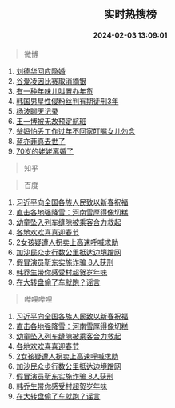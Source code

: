 <div align="center"><h2>实时热搜榜</h2><h4>2024-02-03 13:09:01</h4></div>

> 微博  

1. [刘德华回应隐婚](https://s.weibo.com/weibo?q=%23%E5%88%98%E5%BE%B7%E5%8D%8E%E5%9B%9E%E5%BA%94%E9%9A%90%E5%A9%9A%23&t=31&band_rank=1&Refer=top)<br />
2. [谷爱凌因比赛取消摘银](https://s.weibo.com/weibo?q=%23%E8%B0%B7%E7%88%B1%E5%87%8C%E5%9B%A0%E6%AF%94%E8%B5%9B%E5%8F%96%E6%B6%88%E6%91%98%E9%93%B6%23&t=31&band_rank=2&Refer=top)<br />
3. [有一种年味儿叫置办年货](https://s.weibo.com/weibo?q=%23%E6%9C%89%E4%B8%80%E7%A7%8D%E5%B9%B4%E5%91%B3%E5%84%BF%E5%8F%AB%E7%BD%AE%E5%8A%9E%E5%B9%B4%E8%B4%A7%23&t=31&band_rank=3&Refer=top)<br />
4. [韩国男星性侵粉丝判有期徒刑3年](https://s.weibo.com/weibo?q=%23%E9%9F%A9%E5%9B%BD%E7%94%B7%E6%98%9F%E6%80%A7%E4%BE%B5%E7%B2%89%E4%B8%9D%E5%88%A4%E6%9C%89%E6%9C%9F%E5%BE%92%E5%88%913%E5%B9%B4%23&t=31&band_rank=4&Refer=top)<br />
5. [杨波聊天记录](https://s.weibo.com/weibo?q=%E6%9D%A8%E6%B3%A2%E8%81%8A%E5%A4%A9%E8%AE%B0%E5%BD%95&t=31&band_rank=5&Refer=top)<br />
6. [王一博被无故预定航班](https://s.weibo.com/weibo?q=%23%E7%8E%8B%E4%B8%80%E5%8D%9A%E8%A2%AB%E6%97%A0%E6%95%85%E9%A2%84%E5%AE%9A%E8%88%AA%E7%8F%AD%23&t=31&band_rank=6&Refer=top)<br />
7. [爸妈怕丢工作过年不回家叮嘱女儿勿念](https://s.weibo.com/weibo?q=%23%E7%88%B8%E5%A6%88%E6%80%95%E4%B8%A2%E5%B7%A5%E4%BD%9C%E8%BF%87%E5%B9%B4%E4%B8%8D%E5%9B%9E%E5%AE%B6%E5%8F%AE%E5%98%B1%E5%A5%B3%E5%84%BF%E5%8B%BF%E5%BF%B5%23&t=31&band_rank=7&Refer=top)<br />
8. [蓝亦菲真去世了](https://s.weibo.com/weibo?q=%23%E8%93%9D%E4%BA%A6%E8%8F%B2%E7%9C%9F%E5%8E%BB%E4%B8%96%E4%BA%86%23&t=31&band_rank=8&Refer=top)<br />
9. [70岁的姥姥离婚了](https://s.weibo.com/weibo?q=70%E5%B2%81%E7%9A%84%E5%A7%A5%E5%A7%A5%E7%A6%BB%E5%A9%9A%E4%BA%86&t=31&band_rank=9&Refer=top)<br />

> 知乎  


> 百度  

1. [习近平向全国各族人民致以新春祝福](https://www.baidu.com/s?wd=%E4%B9%A0%E8%BF%91%E5%B9%B3%E5%90%91%E5%85%A8%E5%9B%BD%E5%90%84%E6%97%8F%E4%BA%BA%E6%B0%91%E8%87%B4%E4%BB%A5%E6%96%B0%E6%98%A5%E7%A5%9D%E7%A6%8F&sa=fyb_news&rsv_dl=fyb_news)<br />
2. [直击各地强降雪：河南雪厚得像切糕](https://www.baidu.com/s?wd=%E7%9B%B4%E5%87%BB%E5%90%84%E5%9C%B0%E5%BC%BA%E9%99%8D%E9%9B%AA%EF%BC%9A%E6%B2%B3%E5%8D%97%E9%9B%AA%E5%8E%9A%E5%BE%97%E5%83%8F%E5%88%87%E7%B3%95&sa=fyb_news&rsv_dl=fyb_news)<br />
3. [幼童坠入列车缝隙被乘客合力救起](https://www.baidu.com/s?wd=%E5%B9%BC%E7%AB%A5%E5%9D%A0%E5%85%A5%E5%88%97%E8%BD%A6%E7%BC%9D%E9%9A%99%E8%A2%AB%E4%B9%98%E5%AE%A2%E5%90%88%E5%8A%9B%E6%95%91%E8%B5%B7&sa=fyb_news&rsv_dl=fyb_news)<br />
4. [各地欢欢喜喜迎春节](https://www.baidu.com/s?wd=%E5%90%84%E5%9C%B0%E6%AC%A2%E6%AC%A2%E5%96%9C%E5%96%9C%E8%BF%8E%E6%98%A5%E8%8A%82&sa=fyb_news&rsv_dl=fyb_news)<br />
5. [2女孩疑遭人拐卖上高速呼喊求助](https://www.baidu.com/s?wd=2%E5%A5%B3%E5%AD%A9%E7%96%91%E9%81%AD%E4%BA%BA%E6%8B%90%E5%8D%96%E4%B8%8A%E9%AB%98%E9%80%9F%E5%91%BC%E5%96%8A%E6%B1%82%E5%8A%A9&sa=fyb_news&rsv_dl=fyb_news)<br />
6. [加沙民众步行数公里抵达边境蹭网](https://www.baidu.com/s?wd=%E5%8A%A0%E6%B2%99%E6%B0%91%E4%BC%97%E6%AD%A5%E8%A1%8C%E6%95%B0%E5%85%AC%E9%87%8C%E6%8A%B5%E8%BE%BE%E8%BE%B9%E5%A2%83%E8%B9%AD%E7%BD%91&sa=fyb_news&rsv_dl=fyb_news)<br />
7. [假冒演员靳东实施诈骗 8人获刑](https://www.baidu.com/s?wd=%E5%81%87%E5%86%92%E6%BC%94%E5%91%98%E9%9D%B3%E4%B8%9C%E5%AE%9E%E6%96%BD%E8%AF%88%E9%AA%97+8%E4%BA%BA%E8%8E%B7%E5%88%91&sa=fyb_news&rsv_dl=fyb_news)<br />
8. [韩乔生带你感受村超贺岁年味](https://www.baidu.com/s?wd=%E9%9F%A9%E4%B9%94%E7%94%9F%E5%B8%A6%E4%BD%A0%E6%84%9F%E5%8F%97%E6%9D%91%E8%B6%85%E8%B4%BA%E5%B2%81%E5%B9%B4%E5%91%B3&sa=fyb_news&rsv_dl=fyb_news)<br />
9. [在大转盘偷了车就跑？谣言](https://www.baidu.com/s?wd=%E5%9C%A8%E5%A4%A7%E8%BD%AC%E7%9B%98%E5%81%B7%E4%BA%86%E8%BD%A6%E5%B0%B1%E8%B7%91%EF%BC%9F%E8%B0%A3%E8%A8%80&sa=fyb_news&rsv_dl=fyb_news)<br />

> 哔哩哔哩  

1. [习近平向全国各族人民致以新春祝福](https://www.baidu.com/s?wd=%E4%B9%A0%E8%BF%91%E5%B9%B3%E5%90%91%E5%85%A8%E5%9B%BD%E5%90%84%E6%97%8F%E4%BA%BA%E6%B0%91%E8%87%B4%E4%BB%A5%E6%96%B0%E6%98%A5%E7%A5%9D%E7%A6%8F&sa=fyb_news&rsv_dl=fyb_news)<br />
2. [直击各地强降雪：河南雪厚得像切糕](https://www.baidu.com/s?wd=%E7%9B%B4%E5%87%BB%E5%90%84%E5%9C%B0%E5%BC%BA%E9%99%8D%E9%9B%AA%EF%BC%9A%E6%B2%B3%E5%8D%97%E9%9B%AA%E5%8E%9A%E5%BE%97%E5%83%8F%E5%88%87%E7%B3%95&sa=fyb_news&rsv_dl=fyb_news)<br />
3. [幼童坠入列车缝隙被乘客合力救起](https://www.baidu.com/s?wd=%E5%B9%BC%E7%AB%A5%E5%9D%A0%E5%85%A5%E5%88%97%E8%BD%A6%E7%BC%9D%E9%9A%99%E8%A2%AB%E4%B9%98%E5%AE%A2%E5%90%88%E5%8A%9B%E6%95%91%E8%B5%B7&sa=fyb_news&rsv_dl=fyb_news)<br />
4. [各地欢欢喜喜迎春节](https://www.baidu.com/s?wd=%E5%90%84%E5%9C%B0%E6%AC%A2%E6%AC%A2%E5%96%9C%E5%96%9C%E8%BF%8E%E6%98%A5%E8%8A%82&sa=fyb_news&rsv_dl=fyb_news)<br />
5. [2女孩疑遭人拐卖上高速呼喊求助](https://www.baidu.com/s?wd=2%E5%A5%B3%E5%AD%A9%E7%96%91%E9%81%AD%E4%BA%BA%E6%8B%90%E5%8D%96%E4%B8%8A%E9%AB%98%E9%80%9F%E5%91%BC%E5%96%8A%E6%B1%82%E5%8A%A9&sa=fyb_news&rsv_dl=fyb_news)<br />
6. [加沙民众步行数公里抵达边境蹭网](https://www.baidu.com/s?wd=%E5%8A%A0%E6%B2%99%E6%B0%91%E4%BC%97%E6%AD%A5%E8%A1%8C%E6%95%B0%E5%85%AC%E9%87%8C%E6%8A%B5%E8%BE%BE%E8%BE%B9%E5%A2%83%E8%B9%AD%E7%BD%91&sa=fyb_news&rsv_dl=fyb_news)<br />
7. [假冒演员靳东实施诈骗 8人获刑](https://www.baidu.com/s?wd=%E5%81%87%E5%86%92%E6%BC%94%E5%91%98%E9%9D%B3%E4%B8%9C%E5%AE%9E%E6%96%BD%E8%AF%88%E9%AA%97+8%E4%BA%BA%E8%8E%B7%E5%88%91&sa=fyb_news&rsv_dl=fyb_news)<br />
8. [韩乔生带你感受村超贺岁年味](https://www.baidu.com/s?wd=%E9%9F%A9%E4%B9%94%E7%94%9F%E5%B8%A6%E4%BD%A0%E6%84%9F%E5%8F%97%E6%9D%91%E8%B6%85%E8%B4%BA%E5%B2%81%E5%B9%B4%E5%91%B3&sa=fyb_news&rsv_dl=fyb_news)<br />
9. [在大转盘偷了车就跑？谣言](https://www.baidu.com/s?wd=%E5%9C%A8%E5%A4%A7%E8%BD%AC%E7%9B%98%E5%81%B7%E4%BA%86%E8%BD%A6%E5%B0%B1%E8%B7%91%EF%BC%9F%E8%B0%A3%E8%A8%80&sa=fyb_news&rsv_dl=fyb_news)<br />

